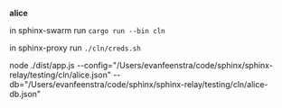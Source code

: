 **alice**

in sphinx-swarm run `cargo run --bin cln`

in sphinx-proxy run `./cln/creds.sh`

node ./dist/app.js --config="/Users/evanfeenstra/code/sphinx/sphinx-relay/testing/cln/alice.json" --db="/Users/evanfeenstra/code/sphinx/sphinx-relay/testing/cln/alice-db.json"
